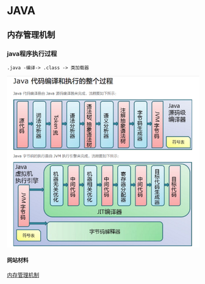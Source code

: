 # JAVA

## 内存管理机制

### java程序执行过程
    .java -编译-> .class -> 类加载器


![编译流程图](compilerProcess.jpg)
    
    
    
    
    
    
 #### 网站材料
 [内存管理机制][1]
 
 [1]:  https://www.cnblogs.com/KingIceMou/p/6967129.html